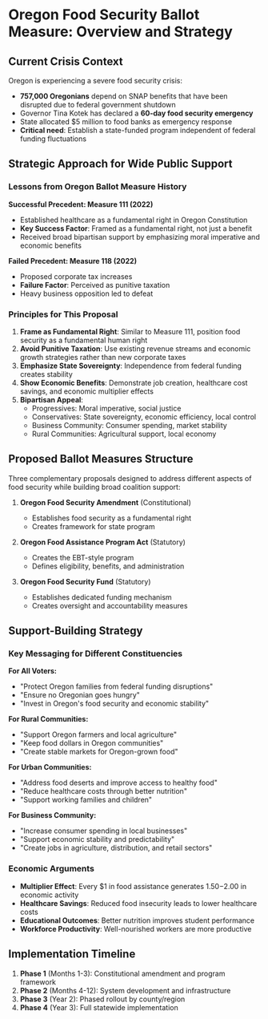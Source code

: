 # Oregon Food Security Ballot Measure: Overview and Strategy

## Current Crisis Context

Oregon is experiencing a severe food security crisis:

- **757,000 Oregonians** depend on SNAP benefits that have been disrupted due to federal government shutdown
- Governor Tina Kotek has declared a **60-day food security emergency**
- State allocated $5 million to food banks as emergency response
- **Critical need**: Establish a state-funded program independent of federal funding fluctuations

## Strategic Approach for Wide Public Support

### Lessons from Oregon Ballot Measure History

**Successful Precedent: Measure 111 (2022)**

- Established healthcare as a fundamental right in Oregon Constitution
- **Key Success Factor**: Framed as a fundamental right, not just a benefit
- Received broad bipartisan support by emphasizing moral imperative and economic benefits

**Failed Precedent: Measure 118 (2022)**

- Proposed corporate tax increases
- **Failure Factor**: Perceived as punitive taxation
- Heavy business opposition led to defeat

### Principles for This Proposal

1. **Frame as Fundamental Right**: Similar to Measure 111, position food security as a fundamental human right
2. **Avoid Punitive Taxation**: Use existing revenue streams and economic growth strategies rather than new corporate taxes
3. **Emphasize State Sovereignty**: Independence from federal funding creates stability
4. **Show Economic Benefits**: Demonstrate job creation, healthcare cost savings, and economic multiplier effects
5. **Bipartisan Appeal**:
   - Progressives: Moral imperative, social justice
   - Conservatives: State sovereignty, economic efficiency, local control
   - Business Community: Consumer spending, market stability
   - Rural Communities: Agricultural support, local economy

## Proposed Ballot Measures Structure

Three complementary proposals designed to address different aspects of food security while building broad coalition support:

1. **Oregon Food Security Amendment** (Constitutional)

   - Establishes food security as a fundamental right
   - Creates framework for state program

2. **Oregon Food Assistance Program Act** (Statutory)

   - Creates the EBT-style program
   - Defines eligibility, benefits, and administration

3. **Oregon Food Security Fund** (Statutory)
   - Establishes dedicated funding mechanism
   - Creates oversight and accountability measures

## Support-Building Strategy

### Key Messaging for Different Constituencies

**For All Voters:**

- "Protect Oregon families from federal funding disruptions"
- "Ensure no Oregonian goes hungry"
- "Invest in Oregon's food security and economic stability"

**For Rural Communities:**

- "Support Oregon farmers and local agriculture"
- "Keep food dollars in Oregon communities"
- "Create stable markets for Oregon-grown food"

**For Urban Communities:**

- "Address food deserts and improve access to healthy food"
- "Reduce healthcare costs through better nutrition"
- "Support working families and children"

**For Business Community:**

- "Increase consumer spending in local businesses"
- "Support economic stability and predictability"
- "Create jobs in agriculture, distribution, and retail sectors"

### Economic Arguments

- **Multiplier Effect**: Every $1 in food assistance generates $1.50-$2.00 in economic activity
- **Healthcare Savings**: Reduced food insecurity leads to lower healthcare costs
- **Educational Outcomes**: Better nutrition improves student performance
- **Workforce Productivity**: Well-nourished workers are more productive

## Implementation Timeline

1. **Phase 1** (Months 1-3): Constitutional amendment and program framework
2. **Phase 2** (Months 4-12): System development and infrastructure
3. **Phase 3** (Year 2): Phased rollout by county/region
4. **Phase 4** (Year 3): Full statewide implementation
